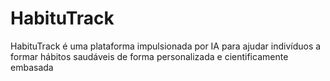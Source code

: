 # HabituTrack
HabituTrack é uma plataforma impulsionada por IA para ajudar indivíduos a formar hábitos saudáveis de forma personalizada e cientificamente embasada

